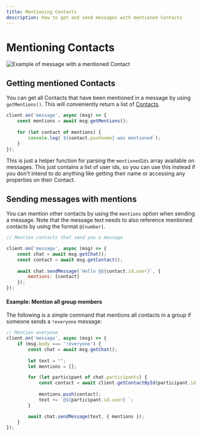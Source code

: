 ```yaml
---
title: Mentioning Contacts
description: How to get and send messages with mentioned Contacts
---
```


# Mentioning Contacts
![Example of message with a mentioned Contact](./images/mentions.png)

## Getting mentioned Contacts

You can get all Contacts that have been mentioned in a message by using `getMentions()`. This will conveniently return a list of [Contacts](https://docs.wwebjs.dev/Contact.html).

```javascript
client.on('message', async (msg) => {
    const mentions = await msg.getMentions();
    
    for (let contact of mentions) {
        console.log(`${contact.pushname} was mentioned`);
    }
});
```

This is just a helper function for parsing the `mentionedIds` array available on messages. This just contains a list of user ids, so you can use this instead if you don't intend to do anything like getting their name or accessing any properties on their Contact.

## Sending messages with mentions

You can mention other contacts by using the `mentions` option when sending a message. Note that the message text needs to also reference mentioned contacts by using the format `@[number]`.

```javascript
// Mention contacts that send you a message

client.on('message', async (msg) => {
    const chat = await msg.getChat();
    const contact = await msg.getContact();
    
    await chat.sendMessage(`Hello @${contact.id.user}`, {
        mentions: [contact]
    });
});
```

#### Example: Mention all group members

The following is a simple command that mentions all contacts in a group if someone sends a `!everyone` message:

```javascript
// Mention everyone
client.on('message', async (msg) => {
    if (msg.body === '!everyone') {
        const chat = await msg.getChat();
        
        let text = "";
        let mentions = [];

        for (let participant of chat.participants) {
            const contact = await client.getContactById(participant.id._serialized);
            
            mentions.push(contact);
            text += `@${participant.id.user} `;
        }

        await chat.sendMessage(text, { mentions });
    }
});
```

